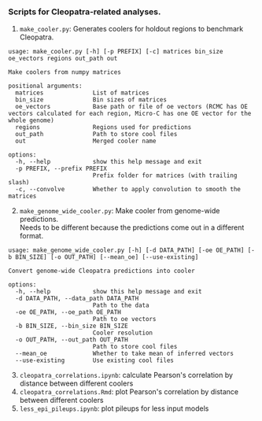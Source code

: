 ### Scripts for Cleopatra-related analyses.

1. `make_cooler.py`: Generates coolers for holdout regions to benchmark Cleopatra. 

```
usage: make_cooler.py [-h] [-p PREFIX] [-c] matrices bin_size oe_vectors regions out_path out

Make coolers from numpy matrices

positional arguments:
  matrices              List of matrices
  bin_size              Bin sizes of matrices
  oe_vectors            Base path or file of oe vectors (RCMC has OE vectors calculated for each region, Micro-C has one OE vector for the whole genome)
  regions               Regions used for predictions
  out_path              Path to store cool files
  out                   Merged cooler name

options:
  -h, --help            show this help message and exit
  -p PREFIX, --prefix PREFIX
                        Prefix folder for matrices (with trailing slash)
  -c, --convolve        Whether to apply convolution to smooth the matrices
```

2. `make_genome_wide_cooler.py`: Make cooler from genome-wide predictions.  
Needs to be different because the predictions come out in a different format.

```
usage: make_genome_wide_cooler.py [-h] [-d DATA_PATH] [-oe OE_PATH] [-b BIN_SIZE] [-o OUT_PATH] [--mean_oe] [--use-existing]

Convert genome-wide Cleopatra predictions into cooler

options:
  -h, --help            show this help message and exit
  -d DATA_PATH, --data_path DATA_PATH
                        Path to the data
  -oe OE_PATH, --oe_path OE_PATH
                        Path to oe vectors
  -b BIN_SIZE, --bin_size BIN_SIZE
                        Cooler resolution
  -o OUT_PATH, --out_path OUT_PATH
                        Path to store cool files
  --mean_oe             Whether to take mean of inferred vectors
  --use-existing        Use existing cool files
```

3. `cleopatra_correlations.ipynb`: calculate Pearson's correlation by distance between different coolers
4. `cleopatra_correlations.Rmd`: plot Pearson's correlation by distance between different coolers
5. `less_epi_pileups.ipynb`: plot pileups for less input models
